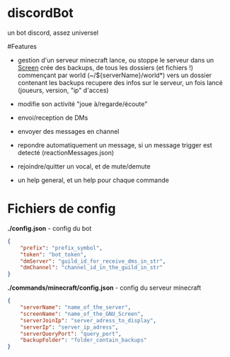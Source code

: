 # discordBot
un bot discord, assez universel

#Features
- gestion d'un serveur minecraft
lance, ou stoppe le serveur dans un <a href="https://wiki.debian.org/fr/Screen">Screen</a>
crée des backups, de tous les dossiers (et fichiers !) commençant par world (~/${serverName}/world*) vers un dossier contenant les backups
recupere des infos sur le serveur, un fois lancé (joueurs, version, "ip" d'acces)

- modifie son activité
"joue à/regarde/écoute" <texte>

- envoi/reception de DMs
    
- envoyer des messages en channel
    
- repondre automatiquement un message, si un message trigger est detecté (reactionMessages.json)

- rejoindre/quitter un vocal, et de mute/demute
    
- un help general, et un help pour chaque commande
    
# Fichiers de config

**./config.json** - config du bot
```json
{
    "prefix": "prefix_symbol",
    "token": "bot_token",
    "dmServer": "guild_id_for_receive_dms_in_str",
    "dmChannel": "channel_id_in_the_guild_in_str"
}
```

**./commands/minecraft/config.json** - config du serveur minecraft
```json
{
    "serverName": "name_of_the_server",
    "screenName": "name_of_the_GNU_Screen",
    "serverJoinIp": "server_adress_to_display",
    "serverIp": "server_ip_adress",
    "serverQueryPort": "query_port",
    "backupFolder": "folder_contain_backups"
}
```
